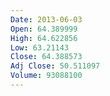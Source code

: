 ```yaml
---
Date: 2013-06-03
Open: 64.389999
High: 64.622856
Low: 63.21143
Close: 64.388573
Adj Close: 50.511097
Volume: 93088100
---
```


